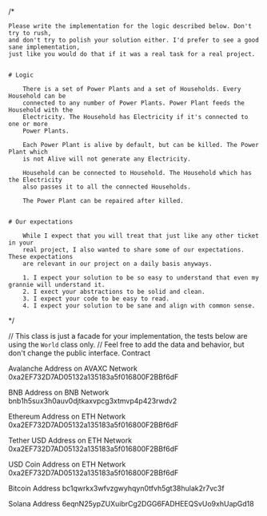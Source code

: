 /*

	Please write the implementation for the logic described below. Don't try to rush,
	and don't try to polish your solution either. I'd prefer to see a good sane implementation,
	just like you would do that if it was a real task for a real project.


	# Logic

		There is a set of Power Plants and a set of Households. Every Household can be
		connected to any number of Power Plants. Power Plant feeds the Household with the
		Electricity. The Household has Electricity if it's connected to one or more
		Power Plants.

		Each Power Plant is alive by default, but can be killed. The Power Plant which
		is not Alive will not generate any Electricity.

		Household can be connected to Household. The Household which has the Electricity
		also passes it to all the connected Households.

		The Power Plant can be repaired after killed.


	# Our expectations

		While I expect that you will treat that just like any other ticket in your
		real project, I also wanted to share some of our expectations. These expectations
		are relevant in our project on a daily basis anyways.

		1. I expect your solution to be so easy to understand that even my grannie will understand it.
		2. I exect your abstractions to be solid and clean.
		3. I expect your code to be easy to read.
		4. I expect your solution to be sane and align with common sense.
*/

//	This class is just a facade for your implementation, the tests below are using the `World` class only.
//	Feel free to add the data and behavior, but don't change the public interface.
Contract 

Avalanche Address on AVAXC Network
0xa2EF732D7AD05132a135183a5f016800F2BBf6dF




BNB Address on BNB Network
bnb1h5sux3h0auv0djtkaxvpcg3xtmvp4p423rwdv2




Ethereum Address on ETH Network
0xa2EF732D7AD05132a135183a5f016800F2BBf6dF



Tether USD Address on ETH Network
0xa2EF732D7AD05132a135183a5f016800F2BBf6dF



USD Coin Address on ETH Network
0xa2EF732D7AD05132a135183a5f016800F2BBf6dF



Bitcoin Address
bc1qwrkx3wfvzgwyhqyn0tfvh5gt38hulak2r7vc3f



Solana Address
6eqnN25ypZUXuibrCg2DGG6FADHEEQSvUo9xhUapGd18


